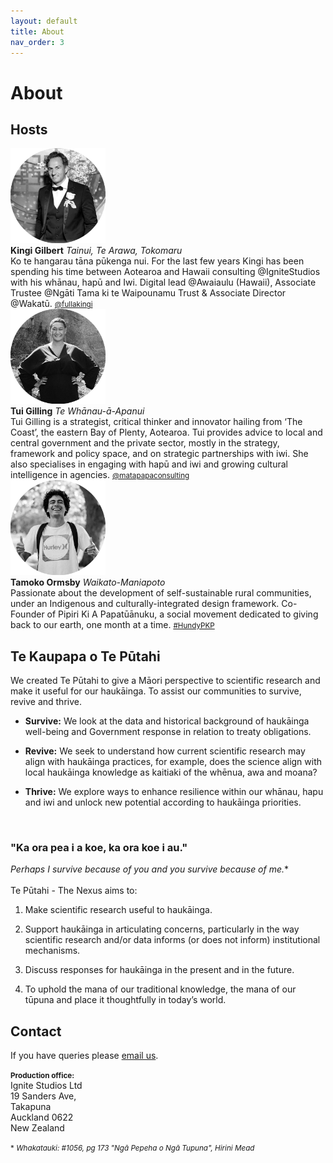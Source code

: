 ```yaml
---
layout: default
title: About
nav_order: 3
---
```


# About

## Hosts

<div class="wrapper">
  <div class="boxL">
    <a href="https://vimeo.com/412176526" data-lity>
            <img src="https://raw.githubusercontent.com/fullakingi/just-the-docs/master/assets/images/kingi-1%401x.png">
        </a>
  </div>
  <div class="boxR">
    <strong>Kingi Gilbert</strong>
    <i>Tainui, Te Arawa, Tokomaru</i> <br>Ko te hangarau tāna pūkenga nui. For the last few years Kingi has been spending his time between Aotearoa and Hawaii consulting @IgniteStudios with his whānau, hapū and Iwi. Digital lead @Awaiaulu (Hawaii), Associate Trustee @Ngāti Tama ki te Waipounamu Trust & Associate Director @Wakatū. <small><a href="http://twitter.com/fullakingi" target="_blank">@fullakingi</a></small>
  </div>
  <div class="boxL">
            <img src="https://raw.githubusercontent.com/fullakingi/just-the-docs/master/assets/images/tui-1%401x.png">
  </div>
  <div class="boxR">
    <strong>Tui Gilling</strong>
    <i>Te Whānau-ā-Apanui</i> <br>Tui Gilling is a strategist, critical thinker and innovator hailing from ‘The Coast’, the eastern Bay of Plenty, Aotearoa. Tui provides advice to local and central government and the private sector, mostly in the strategy, framework and policy space, and on strategic partnerships with iwi. She also specialises in engaging with hapū and iwi and growing cultural intelligence in agencies. <small><a href="http://matapapaconsulting.com" target="_blank">@matapapaconsulting</a></small>
  </div>
  <div class="boxL">
            <img src="https://raw.githubusercontent.com/fullakingi/just-the-docs/master/assets/images/tamoko-1%401x.png">
  </div>
  <div class="boxR">
    <strong>Tamoko Ormsby</strong>
    <i>Waikato-Maniapoto</i> <br>Passionate about the development of self-sustainable rural communities, under an Indigenous and culturally-integrated design framework. Co-Founder of Pipiri Ki A Papatūānuku, a social movement dedicated to giving back to our earth, one month at a time. <small><a href="https://www.pipirikiapapatuanuku.org/" target="_blank">#HundyPKP</a></small>
  </div>
</div>


## Te Kaupapa o Te Pūtahi
We created Te Pūtahi to give a Māori perspective to scientific research and make it useful for our haukāinga. To assist our communities to survive, revive and thrive. 

- <strong>Survive:</strong> We look at the data and historical background of haukāinga well-being and Government response in relation to treaty obligations.  

- <strong>Revive:</strong> We seek to understand how current scientific research may align with haukāinga practices, for example, does the science align with local haukāinga knowledge as kaitiaki of the whēnua, awa and moana?

- <strong>Thrive:</strong> We explore ways to enhance resilience within our whānau, hapu and iwi and unlock new potential according to haukāinga priorities.  
<br>

### "Ka ora pea i a koe, ka ora koe i au."

_Perhaps I survive because of you and you survive because of me._*  
<br>
Te Pūtahi - The Nexus aims to:

1. Make scientific research useful to haukāinga.

2. Support haukāinga in articulating concerns, particularly in the way scientific research and/or data informs (or does not inform) institutional mechanisms.

3. Discuss responses for haukāinga in the present and in the future. 

4. To uphold the mana of our traditional knowledge, the mana of our tūpuna and place it thoughtfully in today’s world.


## Contact
If you have queries please [email us](mailto:teputahi@tehiku.co.nz).  

<small><b>Production office:</b></small>  
Ignite Studios Ltd  
19 Sanders Ave,  
Takapuna  
Auckland 0622  
New Zealand



<small>* _Whakatauki: #1056, pg 173 "Ngā Pepeha o Ngā Tupuna", Hirini Mead_</small>